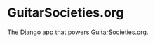 # GuitarSocieties.org

The Django app that powers [GuitarSocieties.org](http://www.guitarsocieties.org).
